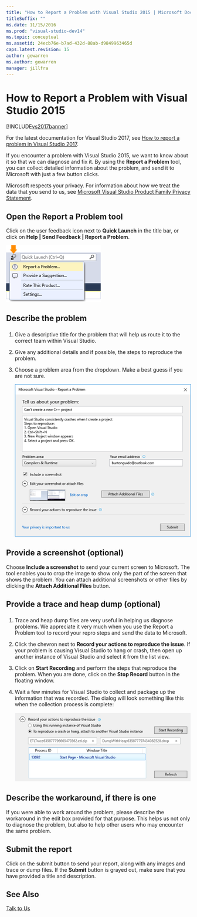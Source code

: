 ```yaml
---
title: "How to Report a Problem with Visual Studio 2015 | Microsoft Docs"
titleSuffix: ""
ms.date: 11/15/2016
ms.prod: "visual-studio-dev14"
ms.topic: conceptual
ms.assetid: 24ecb76e-b7ad-432d-88ab-d9849963465d
caps.latest.revision: 15
author: gewarren
ms.author: gewarren
manager: jillfra
---
```

# How to Report a Problem with Visual Studio 2015
[!INCLUDE[vs2017banner](../includes/vs2017banner.md)]

For the latest documentation for Visual Studio 2017, see [How to report a problem in Visual Studio 2017](/visualstudio/ide/how-to-report-a-problem-with-visual-studio-2017).

If you encounter a problem with Visual Studio 2015, we want to know about it so that we can diagnose and fix it.  By using the **Report a Problem** tool, you can collect detailed  information about the problem, and send it to Microsoft with just a few button clicks.

 Microsoft respects your privacy. For information about how we treat the data that you send to us, see [Microsoft Visual Studio Product Family Privacy Statement](https://www.visualstudio.com/dn948229).

## Open the Report a Problem tool
 Click on the user feedback icon next to **Quick Launch** in the title bar, or click on           **Help &#124; Send Feedback &#124; Report a Problem**.

 ![Report a Problem Menu Item](../ide/media/report-a-problem-menu-item.png "Report a Problem Menu Item")

## Describe the problem

###  <a name="describe_the_problem"></a>

1. Give a descriptive title for the problem that will help us route it to the correct team within Visual Studio.

2. Give any additional details and if possible, the steps to reproduce the problem.

3. Choose a problem area from the dropdown. Make a best guess if you are not sure.

   ![Report A Problem Dialog](../ide/media/report-a-problem-dialog.png "Report A Problem Dialog")

## Provide a screenshot (optional)
 Choose **Include a screenshot** to send your current screen to Microsoft. The tool enables you to crop the image to show only            the part of the screen that shows the problem. You can attach additional screenshots or other files by clicking the **Attach Additional Files** button.

## Provide a trace and heap dump (optional)

###  <a name="provide_a_trace_and_heap_dump"></a>

1.  Trace and heap dump files are very useful in helping us diagnose problems.   We appreciate it very much when you use the Report a Problem tool to record your repro steps and send the data to Microsoft.

2.  Click the chevron next to **Record your actions to reproduce the issue**. If your problem is causing Visual Studio to hang or crash, then open up another instance of Visual Studio and select it from the list view.

3.  Click on **Start Recording** and perform the steps that reproduce the problem. When you are done, click on the **Stop Record** button in the floating window.

4.  Wait a few minutes for Visual Studio to collect and package up the information that was recorded. The dialog will look something like this when the collection process is complete:

     ![Record a Trace File](../ide/media/record-a-trace-file.png "Record a Trace File")

## Describe the workaround, if there is one
 If you were able to work around the problem, please describe the workaround in the edit box provided for that purpose. This helps us not only to diagnose the problem, but also to help other users who may encounter the same problem.

## Submit the report
 Click on the submit button to send your report, along with any images and trace or dump files. If the **Submit** button is grayed out, make sure that you have provided a title and description.

## See Also
 [Talk to Us](../ide/talk-to-us.md)
